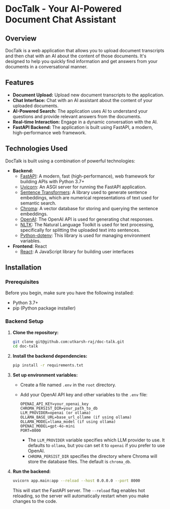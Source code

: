 # DocTalk - Your AI-Powered Document Chat Assistant

## Overview

DocTalk is a web application that allows you to upload document transcripts and then chat with an AI about the content of those documents. It's designed to help you quickly find information and get answers from your documents in a conversational manner.

## Features

* **Document Upload:** Upload new document transcripts to the application.
* **Chat Interface:** Chat with an AI assistant about the content of your uploaded documents.
* **AI-Powered Search:** The application uses AI to understand your questions and provide relevant answers from the documents.
* **Real-time Interaction:** Engage in a dynamic conversation with the AI.
* **FastAPI Backend:** The application is built using FastAPI, a modern, high-performance web framework.

## Technologies Used

DocTalk is built using a combination of powerful technologies:

* **Backend:**
    * [FastAPI](https://fastapi.tiangolo.com/): A modern, fast (high-performance), web framework for building APIs with Python 3.7+
    * [Uvicorn](https://www.uvicorn.org/): An ASGI server for running the FastAPI application.
    * [Sentence Transformers](https://www.sbert.net/): A library used to generate sentence embeddings, which are numerical representations of text used for semantic search.
    * [Chroma](https://www.trychroma.com/): A vector database for storing and querying the sentence embeddings.
    * [OpenAI](https://openai.com/): The OpenAI API is used for generating chat responses.
    * [NLTK](https://www.nltk.org/): The Natural Language Toolkit is used for text processing, specifically for splitting the uploaded text into sentences.
    * [Python-dotenv](https://github.com/theskumar/python-dotenv): This library is used for managing environment variables.
* **Frontend**: React
    * [React](https://react.dev/): A JavaScript library for building user interfaces

## Installation

### Prerequisites

Before you begin, make sure you have the following installed:

* Python 3.7+
* pip (Python package installer)

### Backend Setup

1.  **Clone the repository:**

    ```bash
    git clone git@github.com:utkarsh-raj/doc-talk.git
    cd doc-talk
    ```


2.  **Install the backend dependencies:**

    ```bash
    pip install -r requirements.txt
    ```

3.  **Set up environment variables:**

    * Create a file named `.env` in the `root` directory.
    * Add your OpenAI API key and other variables to the `.env` file:

        ```
        OPENAI_API_KEY=your_openai_key
        CHROMA_PERSIST_DIR=your_path_to_db
        LLM_PROVIDER=openai (or ollama)
        OLLAMA_BASE_URL=base_url_ollame (if using ollama)
        OLLAMA_MODEL=llama_model (if using ollama)
        OPENAI_MODEL=gpt-4o-mini
        PORT=8000

        ```

        * The `LLM_PROVIDER` variable specifies which LLM provider to use. It defaults to `ollama`, but you can set it to `openai` if you prefer to use OpenAI.
        * `CHROMA_PERSIST_DIR` specifies the directory where Chroma will store the database files. The default is `chroma_db`.

4.  **Run the backend:**

    ```bash
    uvicorn app.main:app --reload --host 0.0.0.0 --port 8000
    ```

    This will start the FastAPI server. The `--reload` flag enables hot reloading, so the server will automatically restart when you make changes to the code.
